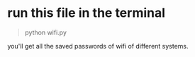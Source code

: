 # run this file in the terminal

>python wifi.py

you'll get all the saved passwords of wifi of different systems.
